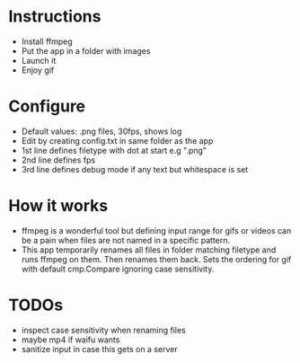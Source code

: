 # Instructions

- Install ffmpeg
- Put the app in a folder with images
- Launch it
- Enjoy gif

# Configure
- Default values: .png files, 30fps, shows log
- Edit by creating config.txt in same folder as the app
- 1st line defines filetype with dot at start e.g ".png"
- 2nd line defines fps
- 3rd line defines debug mode if any text but whitespace is set

# How it works
- ffmpeg is a wonderful tool but defining input range for gifs or videos can be a pain when files are not named in a specific pattern.
- This app temporarily renames all files in folder matching filetype and runs ffmpeg on them. Then renames them back. Sets the ordering for gif with default cmp.Compare ignoring case sensitivity.

# TODOs
- inspect case sensitivity when renaming files
- maybe mp4 if waifu wants
- sanitize input in case this gets on a server
